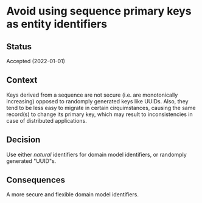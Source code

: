 Avoid using sequence primary keys as entity identifiers
=======================================================

Status
------

Accepted (2022-01-01)

Context
-------

Keys derived from a sequence are not secure (i.e. are monotonically increasing) opposed to randomply generated keys
like UUIDs. Also, they tend to be less easy to migrate in certain cirquimstances, causing the same record(s) to change
its primary key, which may result to inconsistencies in case of distributed applications.


Decision
--------

Use either _natural_ identifiers for domain model identifiers, or randomply generated "UUID"s.

Consequences
------------

A more secure and flexible domain model identifiers.